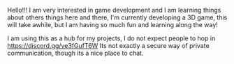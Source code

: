 Hello!!!
I am very interested in game development and 
I am learning things about others things here and there,
I'm currently developing a 3D game, this will take awhile, 
but I am having so much fun and learning along the way!

I am using this as a hub for my projects, I do not expect people to hop in
https://discord.gg/ve3fGufT6W
Its not exactly a secure way of private communication, though its a nice place to chat.
